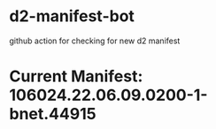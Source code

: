# d2-manifest-bot
github action for checking for new d2 manifest

# Current Manifest: 106024.22.06.09.0200-1-bnet.44915